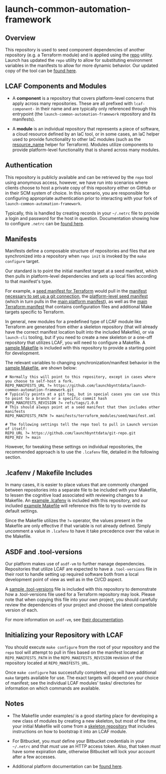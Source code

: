 # launch-common-automation-framework

## Overview

This repository is used to seed component dependencies of another repository (e.g. a Terraform module) and is applied using the [repo](https://gerrit.googlesource.com/git-repo/) utility.  Launch has updated the `repo` utility to allow for substituting environment variables in the manifests to allow for more dynamic behavior. Our updated copy of the tool can be [found here](https://github.com/launchbynttdata/git-repo).

## LCAF Components and Modules

- A **component** is a repository that covers platform-level concerns that apply across many repositories. These are all prefixed with `lcaf-component-` in their name and are typically only referenced through this entrypoint (the `launch-common-automation-framework` repository and its manifests).

- A **module** is an individual repository that represents a piece of software, a cloud resource defined by an IaC tool, or in some cases, an IaC helper used to provide functionality to other IaC modules (such as the [resource_name](https://github.com/launchbynttdata/tf-module-resource_name) helper for Terraform). Modules utilize components to provide platform-level functionality that is shared across many modules.

## Authentication

This repository is publicly available and can be retrieved by the `repo` tool using anonymous access, however, we have run into scenarios where clients choose to host a private copy of this repository either on GitHub or in their SCM system of choice. In this scenario, you are responsible for configuring appropriate authentication prior to interacting with your fork of `launch-common-automation-framework`. 

Typically, this is handled by creating records in your `~/.netrc` file to provide a login and password for the host in question. Documentation showing how to configure `.netrc` can be [found here](https://everything.curl.dev/usingcurl/netrc).

## Manifests

Manifests define a composable structure of repositories and files that are synchronized into a repository when `repo init` is invoked by the `make configure` target. 

Our standard is to point the initial manifest target at a seed manifest, which then pulls in platform-level dependencies and sets up local files according to that manifest's type. 

For example, a [seed manifest for Terraform](manifests/terraform_modules/seed/manifest.xml) would pull in the [manifest necessary to set up a git connection](manifests/git-connection/manifest.xml), the [platform-level seed manifest](manifests/platform/seed/manifest.xml) (which in turn pulls in the [main platform manifest](manifests/platform/manifest/manifest.xml)), as well as the [main Terraform manifest](manifests/terraform_modules/manifest/manifest.xml) that contains configuration files and additional Make targets specific to Terraform.

In general, new modules for a predefined type of LCAF module like Terraform are generated from either a skeleton repository (that will already have the correct manifest location built into the included Makefile), or via `launch-cli` tooling, but if you need to create a new skeleton or a one-off repository that utilizes LCAF, you will need to configure a Makefile. A [sample Makefile](examples/Makefile) is included with this repository to provide a starting point for development. 

The relevant variables to changing synchronization/manifest behavior in the [sample Makefile](examples/Makefile), are shown below:

```
# Normally this will point to this repository, except in cases where you choose to self-host a fork.
REPO_MANIFESTS_URL ?= https://github.com/launchbynttdata/launch-common-automation-framework.git
# Typically points at a git tag, but in special cases you can use this to point to a branch or a specific commit hash
REPO_MANIFESTS_REVISION ?= refs/tags/1.0.0
# This should always point at a seed manifest that then includes other manifests
REPO_MANIFESTS_PATH ?= manifests/terraform_modules/seed/manifest.xml

# The following settings tell the repo tool to pull in Launch version of itself:
REPO_URL ?= https://github.com/launchbynttdata/git-repo.git
REPO_REV ?= main
```

However, for tweaking these settings on individual repositories, the recommended approach is to use the `.lcafenv` file, detailed in the following section.

## .lcafenv / Makefile Includes

In many cases, it is easier to place values that are commonly changed between repositories into a separate file to be included with your Makefile, to lessen the cognitive load associated with reviewing changes to a Makefile. An [example .lcafenv](examples/.lcafenv) is included with this repository, and our included [example Makefile](examples/Makefile) will reference this file to try to override its default settings.

Since the Makefile utilizes the `?=` operator, the values present in the Makefile are only effective if that variable is not already defined. Simply uncomment a value in `.lcafenv` to have it take precedence over the value in the Makefile.

## ASDF and .tool-versions

Our platform makes use of `asdf-vm` to further manage dependencies. Repositories that utilize LCAF are expected to have a `.tool-versions` file in their root to handle setting up required software both from a local development point of view as well as in the CI/CD aspect.

A [sample .tool-versions](examples/.tool-versions) file is included with this repository to demonstrate how a .tool-versions file used for a Terraform repository may look. Please note that when copying this file into your own project, you should carefully review the dependencies of your project and choose the latest compatible version of each.

For more information on `asdf-vm`, see [their documentation](https://asdf-vm.com/guide/introduction.html).

## Initializing your Repository with LCAF

You should execute `make configure` from the root of your repository and the `repo` tool will attempt to pull in files based on the manifest located at  `REPO_MANIFESTS_PATH` in the `REPO_MANIFESTS_REVISION` revision of the repository located at `REPO_MANIFESTS_URL`.

Once `make configure` has successfully completed, you will have additional `make` targets available for use. The exact targets will depend on your choice of manifest; see the individual LCAF modules' tasks/ directories for information on which commands are available.

## Notes

* The Makefile under examples/ is a good starting place for developing a new class of modules by creating a new skeleton, but most of the time, your initial Makefile will come from a [skeleton repository](https://github.com/launchbynttdata/tf-module-skeleton) that includes instructions on how to bootstrap it into an LCAF module.

* For Bitbucket, you *must* define your Bitbucket credentials in your `~/.netrc` and that *must* use an HTTP access token.  Also, that token *must* have some expiration date, otherwise Bitbucket will lock your account after a few accesses.

* Additional platform documentation can be [found here](https://github.com/launchbynttdata/common-platform-documentation).